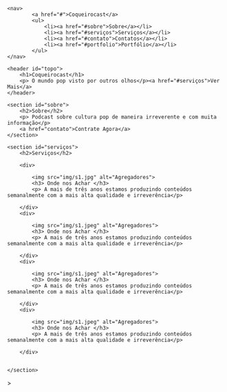 <!DOCTYPE html>
<html>
<head>
	<meta charset="utf-8">
	<meta name="viewport" content="width=device-width, initial-scale=1">
	<title>Coqueirocast</title>
</head>
<body>

	<nav>
			<a href="#">Coqueirocast</a>
			<ul>
				<li><a href="#sobre">Sobre</a></li>
				<li><a href="#serviços">Serviços</a></li>
				<li><a href="#contato">Contatos</a></li>
				<li><a href="#portfolio">Portfólio</a></li>
			</ul>	
	</nav>

	<header id="topo">
		<h1>Coqueirocast</h1>
		<p> O mundo pop visto por outros olhos</p><a href="#serviços">Ver Mais</a>
	</header>

	<section id="sobre">
		<h2>Sobre</h2>
		<p> Podcast sobre cultura pop de maneira irreverente e com muita informação</p>
		<a href="contato">Contrate Agora</a>
	</section>
	
	<section id="serviços">
		<h2>Serviços</h2>

		<div>
			
			<img src="img/s1.jpg" alt="Agregadores">
			<h3> Onde nos Achar </h3>
			<p> A mais de três anos estamos produzindo conteúdos semanalmente com a mais alta qualidade e irreverência</p>

		</div>
		<div>
			
			<img src="img/s1.jpeg" alt="Agregadores">
			<h3> Onde nos Achar </h3>
			<p> A mais de três anos estamos produzindo conteúdos semanalmente com a mais alta qualidade e irreverência</p>

		</div>
		<div>
			
			<img src="img/s1.jpeg" alt="Agregadores">
			<h3> Onde nos Achar </h3>
			<p> A mais de três anos estamos produzindo conteúdos semanalmente com a mais alta qualidade e irreverência</p>

		</div>
		<div>
			
			<img src="img/s1.jpeg" alt="Agregadores">
			<h3> Onde nos Achar </h3>
			<p> A mais de três anos estamos produzindo conteúdos semanalmente com a mais alta qualidade e irreverência</p>

		</div>


	</section>	


</body>
</html>>
